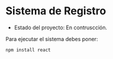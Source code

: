 <h1>Sistema de Registro</h1>

- Estado del proyecto: En contruscción.

Para ejecutar el sistema debes poner:

```npm install react```
